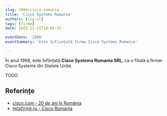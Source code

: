 ```yaml
---
slug: 1998/cisco-romania
title: 'Cisco Systems Romania'
authors: [ilg-ul]
tags: [firme]
date: 2023-12-21T18:01:32

eventDate: '1998'
eventSummary: 'Este înființată firma Cisco Systems Romania'

---
```


În anul 1998, este înființată **Cisco Systems Romania SRL**, ca o filială a firmei
Cisco Systems din Statele Unite.

<!-- truncate -->

TODO

## Referințe

- [cisco.com - 20 de ani în România](https://gblogs.cisco.com/ro/20-de-ani-de-cisco-in-romania-20-de-ani-alaturi-de-o-comunitate-extraordinara/)
- [listafirme.ro - Cisco Romania](https://www.listafirme.ro/cisco-systems-romania-srl-10656208/)
